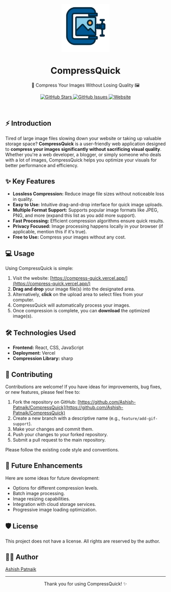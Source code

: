 <p align="center">
  <a href="https://compress-quick.vercel.app/">
    <img src="./public/icon.ico" alt="CompressQuick Logo" width="150">
  </a>
</p>

<h1 align="center">CompressQuick</h1>

<p align="center">
  🚀 Compress Your Images Without Losing Quality 🖼️
</p>

<p align="center">
  <a href="https://github.com/Ashish-Patnaik/CompressQuick">
    <img src="https://img.shields.io/github/stars/Ashish-Patnaik/CompressQuick?style=social" alt="GitHub Stars">
  </a>
  <a href="https://github.com/Ashish-Patnaik/CompressQuick/issues">
    <img src="https://img.shields.io/github/issues/Ashish-Patnaik/CompressQuick" alt="GitHub Issues">
  </a>
  <a href="https://compress-quick.vercel.app/">
    <img src="https://img.shields.io/badge/Website-Online-brightgreen" alt="Website">
  </a>
</p>

<br>

## ⚡️ Introduction

Tired of large image files slowing down your website or taking up valuable storage space? **CompressQuick** is a user-friendly web application designed to **compress your images significantly without sacrificing visual quality**. Whether you're a web developer, a blogger, or simply someone who deals with a lot of images, CompressQuick helps you optimize your visuals for better performance and efficiency.

## ✨ Key Features

* **Lossless Compression:** Reduce image file sizes without noticeable loss in quality.
* **Easy to Use:** Intuitive drag-and-drop interface for quick image uploads.
* **Multiple Format Support:** Supports popular image formats like JPEG, PNG, and more (expand this list as you add more support).
* **Fast Processing:** Efficient compression algorithms ensure quick results.
* **Privacy Focused:** Image processing happens locally in your browser (if applicable, mention this if it's true).
* **Free to Use:** Compress your images without any cost.

## 💻 Usage

Using CompressQuick is simple:

1.  Visit the website: [https://compress-quick.vercel.app/](https://compress-quick.vercel.app/)
2.  **Drag and drop** your image file(s) into the designated area.
3.  Alternatively, **click** on the upload area to select files from your computer.
4.  CompressQuick will automatically process your images.
5.  Once compression is complete, you can **download** the optimized image(s).

## 🛠️ Technologies Used

* **Frontend:** React, CSS, JavaScript
* **Deployment:** Vercel
* **Compression Library:** sharp

## 🚀 Contributing

Contributions are welcome! If you have ideas for improvements, bug fixes, or new features, please feel free to:

1.  Fork the repository on GitHub: [https://github.com/Ashish-Patnaik/CompressQuick](https://github.com/Ashish-Patnaik/CompressQuick)
2.  Create a new branch with a descriptive name (e.g., `feature/add-gif-support`).
3.  Make your changes and commit them.
4.  Push your changes to your forked repository.
5.  Submit a pull request to the main repository.

Please follow the existing code style and conventions.

## 🤔 Future Enhancements

Here are some ideas for future development:

* Options for different compression levels.
* Batch image processing.
* Image resizing capabilities.
* Integration with cloud storage services.
* Progressive image loading optimization.


## 🛡️ License

This project does not have a license. All rights are reserved by the author.

## 👨‍💻 Author

[Ashish Patnaik](https://github.com/Ashish-Patnaik)

---

<p align="center">
  Thank you for using CompressQuick! ✨
</p>
